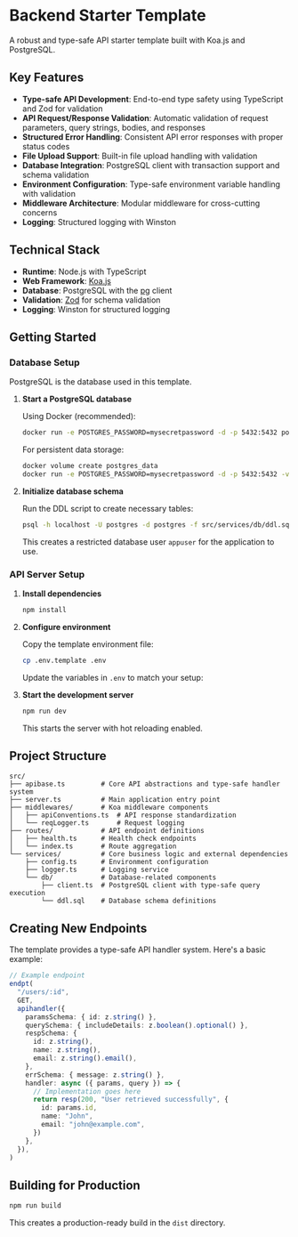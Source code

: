 # Backend Starter Template

A robust and type-safe API starter template built with Koa.js and PostgreSQL.

## Key Features

- **Type-safe API Development**: End-to-end type safety using TypeScript and Zod for validation
- **API Request/Response Validation**: Automatic validation of request parameters, query strings, bodies, and responses
- **Structured Error Handling**: Consistent API error responses with proper status codes
- **File Upload Support**: Built-in file upload handling with validation
- **Database Integration**: PostgreSQL client with transaction support and schema validation
- **Environment Configuration**: Type-safe environment variable handling with validation
- **Middleware Architecture**: Modular middleware for cross-cutting concerns
- **Logging**: Structured logging with Winston

## Technical Stack

- **Runtime**: Node.js with TypeScript
- **Web Framework**: [Koa.js](https://koajs.com/)
- **Database**: PostgreSQL with the [pg](https://node-postgres.com/) client
- **Validation**: [Zod](https://zod.dev/) for schema validation
- **Logging**: Winston for structured logging

## Getting Started

### Database Setup

PostgreSQL is the database used in this template.

1. **Start a PostgreSQL database**

   Using Docker (recommended):

   ```bash
   docker run -e POSTGRES_PASSWORD=mysecretpassword -d -p 5432:5432 postgres
   ```

   For persistent data storage:

   ```bash
   docker volume create postgres_data
   docker run -e POSTGRES_PASSWORD=mysecretpassword -d -p 5432:5432 -v postgres_data:/var/lib/postgresql/data postgres
   ```

2. **Initialize database schema**

   Run the DDL script to create necessary tables:

   ```bash
   psql -h localhost -U postgres -d postgres -f src/services/db/ddl.sql
   ```

   This creates a restricted database user `appuser` for the application to use.

### API Server Setup

1. **Install dependencies**

   ```bash
   npm install
   ```

2. **Configure environment**

   Copy the template environment file:

   ```bash
   cp .env.template .env
   ```

   Update the variables in `.env` to match your setup:

3. **Start the development server**

   ```bash
   npm run dev
   ```

   This starts the server with hot reloading enabled.

## Project Structure

```
src/
├── apibase.ts         # Core API abstractions and type-safe handler system
├── server.ts          # Main application entry point
├── middlewares/       # Koa middleware components
│   ├── apiConventions.ts  # API response standardization
│   └── reqLogger.ts       # Request logging
├── routes/            # API endpoint definitions
│   ├── health.ts      # Health check endpoints
│   └── index.ts       # Route aggregation
└── services/          # Core business logic and external dependencies
    ├── config.ts      # Environment configuration
    ├── logger.ts      # Logging service
    └── db/            # Database-related components
        ├── client.ts  # PostgreSQL client with type-safe query execution
        └── ddl.sql    # Database schema definitions
```

## Creating New Endpoints

The template provides a type-safe API handler system. Here's a basic example:

```typescript
// Example endpoint
endpt(
  "/users/:id",
  GET,
  apihandler({
    paramsSchema: { id: z.string() },
    querySchema: { includeDetails: z.boolean().optional() },
    respSchema: {
      id: z.string(),
      name: z.string(),
      email: z.string().email(),
    },
    errSchema: { message: z.string() },
    handler: async ({ params, query }) => {
      // Implementation goes here
      return resp(200, "User retrieved successfully", {
        id: params.id,
        name: "John",
        email: "john@example.com",
      })
    },
  }),
)
```

## Building for Production

```bash
npm run build
```

This creates a production-ready build in the `dist` directory.
